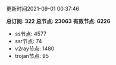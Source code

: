 更新时间2021-09-01 00:37:46

**总订阅: 322**
**总节点: 23063**
**有效节点: 6226**
- ss节点: 4577
- ssr节点: 74
- v2ray节点: 1480
- trojan节点: 95
